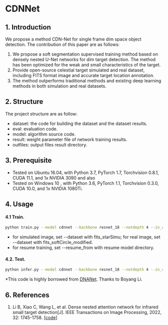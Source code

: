 # CDNNet

## 1. Introduction

We propose a method CDN-Net for single frame dim space object detection. The contribution of this paper are as follows:

1. We propose a soft segmentation supervised training method based on densely nested U-Net networks for dim target detection. The method has been optimized for the weak and small characteristics of the target.
2. Provide open-source celestial target simulated and real dataset, including FITS format image and accurate target location annotation.
3. The method outperforms traditional methods and existing deep learning methods in both simulation and real datasets.



## 2. Structure

The project structure are as follow:

* dataset: the code for building the dataset and the dataset results.
* eval: evaluation code.
* model: algorithm source code.
* result: weight parameter file of network training results.
* outfiles: output files result directory.



## 3. Prerequisite

* Tested on Ubuntu 16.04, with Python 3.7, PyTorch 1.7, Torchvision 0.8.1, CUDA 11.1, and 1x NVIDIA 3090 and also 
* Tested on Windows 10  , with Python 3.6, PyTorch 1.1, Torchvision 0.3.0, CUDA 10.0, and 1x NVIDIA 1080Ti.



## 4. Usage

#### 4.1 Train.

```bash
python train.py --model cdnnet --backbone resnet_18 --netdepth 4 --in_channels 3 --dataset fits_softCircle_modified --preprocess hierarchy --mask_type soft --split_method 2304_256 --base_size 256 --crop_size 256 --epochs 100 --train_batch_size 16 --test_batch_size 16 --loss_func SIoU+SFL --deep_supervision True
```

* for simulated image, set --dataset with fits_starSimu; for real image, set --dataset with fits_softCircle_modified.
* for resume training, set --resume_from with resume model directory.



#### 4.2. Test.

```bash
python infer.py --model cdnnet --backbone resnet_18 --netdepth 4 --in_channels 3 --dataset fits_softCircle_modified --preprocess hierarchy --split_method 2304_256 --base_size 256 --crop_size 256 --st_model ./result/modelPathDir --model_dir ./result/modelPathDir/modelPath.pth.tar
```




*This code is highly borrowed from [DNANet](https://github.com/YeRen123455/Infrared-Small-Target-Detection). Thanks to Boyang Li.



## 6. References

1. Li B, Xiao C, Wang L, et al. Dense nested attention network for infrared small target detection[J]. IEEE Transactions on Image Processing, 2022, 32: 1745-1758. [[code]](https://github.com/YeRen123455/Infrared-Small-Target-Detection) 


